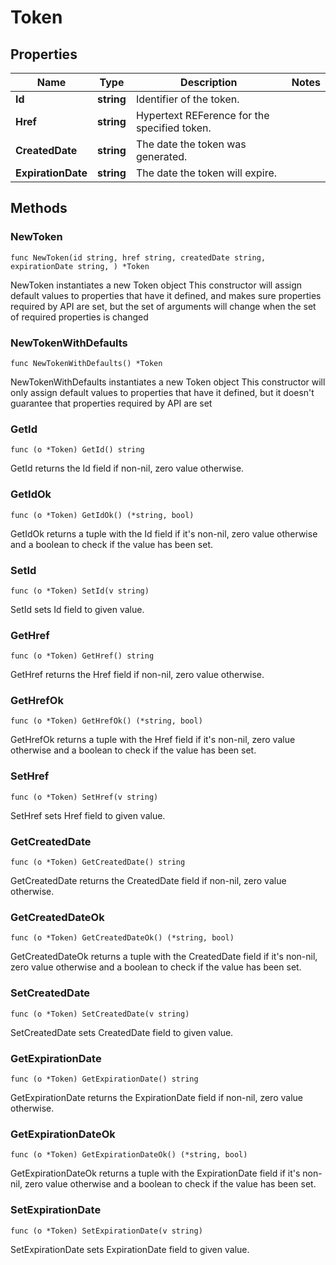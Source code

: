 # Token

## Properties

|Name | Type | Description | Notes|
|------------ | ------------- | ------------- | -------------|
|**Id** | **string** | Identifier of the token. | |
|**Href** | **string** | Hypertext REFerence for the specified token. | |
|**CreatedDate** | **string** | The date the token was generated. | |
|**ExpirationDate** | **string** | The date the token will expire. | |

## Methods

### NewToken

`func NewToken(id string, href string, createdDate string, expirationDate string, ) *Token`

NewToken instantiates a new Token object
This constructor will assign default values to properties that have it defined,
and makes sure properties required by API are set, but the set of arguments
will change when the set of required properties is changed

### NewTokenWithDefaults

`func NewTokenWithDefaults() *Token`

NewTokenWithDefaults instantiates a new Token object
This constructor will only assign default values to properties that have it defined,
but it doesn't guarantee that properties required by API are set

### GetId

`func (o *Token) GetId() string`

GetId returns the Id field if non-nil, zero value otherwise.

### GetIdOk

`func (o *Token) GetIdOk() (*string, bool)`

GetIdOk returns a tuple with the Id field if it's non-nil, zero value otherwise
and a boolean to check if the value has been set.

### SetId

`func (o *Token) SetId(v string)`

SetId sets Id field to given value.


### GetHref

`func (o *Token) GetHref() string`

GetHref returns the Href field if non-nil, zero value otherwise.

### GetHrefOk

`func (o *Token) GetHrefOk() (*string, bool)`

GetHrefOk returns a tuple with the Href field if it's non-nil, zero value otherwise
and a boolean to check if the value has been set.

### SetHref

`func (o *Token) SetHref(v string)`

SetHref sets Href field to given value.


### GetCreatedDate

`func (o *Token) GetCreatedDate() string`

GetCreatedDate returns the CreatedDate field if non-nil, zero value otherwise.

### GetCreatedDateOk

`func (o *Token) GetCreatedDateOk() (*string, bool)`

GetCreatedDateOk returns a tuple with the CreatedDate field if it's non-nil, zero value otherwise
and a boolean to check if the value has been set.

### SetCreatedDate

`func (o *Token) SetCreatedDate(v string)`

SetCreatedDate sets CreatedDate field to given value.


### GetExpirationDate

`func (o *Token) GetExpirationDate() string`

GetExpirationDate returns the ExpirationDate field if non-nil, zero value otherwise.

### GetExpirationDateOk

`func (o *Token) GetExpirationDateOk() (*string, bool)`

GetExpirationDateOk returns a tuple with the ExpirationDate field if it's non-nil, zero value otherwise
and a boolean to check if the value has been set.

### SetExpirationDate

`func (o *Token) SetExpirationDate(v string)`

SetExpirationDate sets ExpirationDate field to given value.




